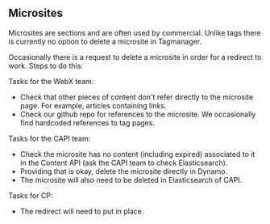 ## Microsites

Microsites are sections and are often used by commercial. Unlike tags there is currently no option to delete a microsite in Tagmanager.

Occasionally there is a request to delete a microsite in order for a redirect to work. Steps to do this:

Tasks for the WebX team:

- Check that other pieces of content don't refer directly to the microsite page. For example, articles containing links.
- Check our github repo for references to the microsite. We occasionally find hardcoded references to tag pages.

Tasks for the CAPI team:

- Check the microsite has no content (including expired) associated to it in the Content API (ask the CAPI team to check Elasticsearch).
- Providing that is okay, delete the microsite directly in Dynamo.
- The microsite will also need to be deleted in Elasticsearch of CAPI.

Tasks for CP:

- The redirect will need to put in place.
